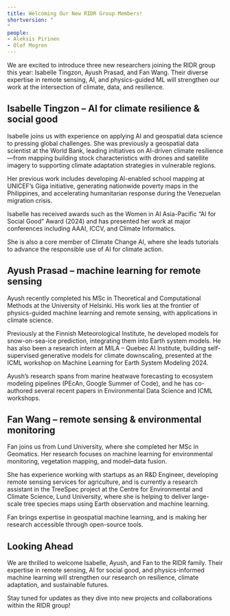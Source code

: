 ```yaml
---
title: Welcoming Our New RIDR Group Members!
shortversion: "
"
people:
- Aleksis Pirinen
- Olof Mogren
---
```


We are excited to introduce three new researchers joining the RIDR group this year: Isabelle Tingzon, Ayush Prasad, and Fan Wang. Their diverse expertise in remote sensing, AI, and physics-guided ML will strengthen our work at the intersection of climate, data, and resilience.

## Isabelle Tingzon – AI for climate resilience & social good

Isabelle joins us with experience on applying AI and geospatial data science to pressing global challenges. She was previously a geospatial data scientist at the World Bank, leading initiatives on AI-driven climate resilience—from mapping building stock characteristics with drones and satellite imagery to supporting climate adaptation strategies in vulnerable regions.

Her previous work includes developing AI-enabled school mapping at UNICEF’s Giga initiative, generating nationwide poverty maps in the Philippines, and accelerating humanitarian response during the Venezuelan migration crisis.

Isabelle has received awards such as the Women in AI Asia-Pacific “AI for Social Good” Award (2024) and has presented her work at major conferences including AAAI, ICCV, and Climate Informatics.

She is also a core member of Climate Change AI, where she leads tutorials to advance the responsible use of AI for climate action.

## Ayush Prasad – machine learning for remote sensing

Ayush recently completed his MSc in Theoretical and Computational Methods at the University of Helsinki. His work lies at the frontier of physics-guided machine learning and remote sensing, with applications in climate science.

Previously at the Finnish Meteorological Institute, he developed models for snow-on-sea-ice prediction, integrating them into Earth system models. He has also been a research intern at MILA – Quebec AI Institute, building self-supervised generative models for climate downscaling, presented at the ICML workshop on Machine Learning for Earth System Modeling 2024.

Ayush’s research spans from marine heatwave forecasting to ecosystem modeling pipelines (PEcAn, Google Summer of Code), and he has co-authored several recent papers in Environmental Data Science and ICML workshops.

## Fan Wang – remote sensing & environmental monitoring

Fan joins us from Lund University, where she completed her MSc in Geomatics. Her research focuses on machine learning for environmental monitoring, vegetation mapping, and model–data fusion.

She has experience working with startups as an R&D Engineer, developing remote sensing services for agriculture, and is currently a research assistant in the TreeSpec project at the Centre for Environmental and Climate Science, Lund University, where she is helping to deliver large-scale tree species maps using Earth observation and machine learning.

Fan brings expertise in geospatial machine learning, and is making her research accessible through open-source tools.

## Looking Ahead

We are thrilled to welcome Isabelle, Ayush, and Fan to the RIDR family. Their expertise in remote sensing, AI for social good, and physics-informed machine learning will strengthen our research on resilience, climate adaptation, and sustainable futures.

Stay tuned for updates as they dive into new projects and collaborations within the RIDR group!
